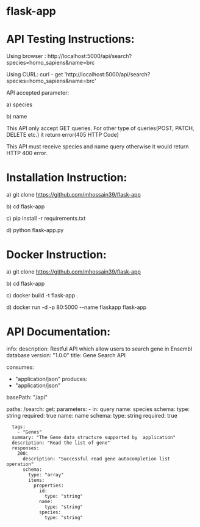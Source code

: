 # flask-app

# API Testing Instructions:

Using browser : http://localhost:5000/api/search?species=homo_sapiens&name=brc 

Using CURL: curl - get 'http://localhost:5000/api/search?species=homo_sapiens&name=brc'


API accepted parameter:

a) species

b) name


This API only accept GET queries. For other type of queries(POST, PATCH, DELETE etc.) it return error(405 HTTP Code)

This API must receive species and name query otherwise it would return HTTP 400 error.


# Installation Instruction:

a) git clone https://github.com/mhossain39/flask-app

b) cd flask-app

c) pip install -r requirements.txt

d) python flask-app.py



# Docker Instruction:

a) git clone https://github.com/mhossain39/flask-app

b) cd flask-app

c) docker build -t flask-app .

d) docker run -d -p 80:5000 --name flaskapp flask-app


# API Documentation:

info:
  description: Restful API which allow users to search gene in Ensembl database
  version: "1.0.0"
  title: Gene Search API

consumes:
  - "application/json"
produces:
  - "application/json"

basePath: "/api"


paths:
  /search:
    get:
       parameters:
        - in: query
          name: species
          schema:
            type: string
          required: true
          name: name
          schema:
            type: string
          required: true

      tags:
        - "Genes"
      summary: "The Gene data structure supported by  application"
      description: "Read the list of gene"
      responses:
        200:
          description: "Successful read gene autocompletion list operation"
          schema:
            type: "array"
            items:
              properties:
                id:
                  type: "string"
                name:
                  type: "string"
                species:
                  type: "string"
